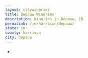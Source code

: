 ```yaml
---
layout: citywineries
title: Depauw Wineries
description: Wineries in Depauw, IN
permalink: /in/harrison/depauw/
state: in
county: harrison
city: depauw
---
```

-
